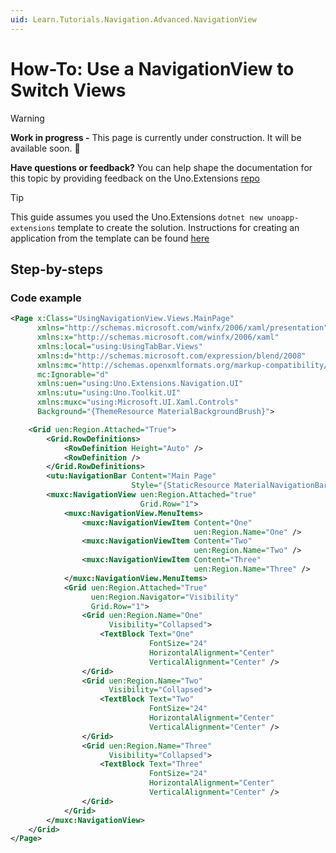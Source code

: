 ```yaml
---
uid: Learn.Tutorials.Navigation.Advanced.NavigationView
---
```

# How-To: Use a NavigationView to Switch Views

> [!WARNING]
> **Work in progress -** 
>This page is currently under construction. It will be available soon. 🚧
>
> **Have questions or feedback?**
>You can help shape the documentation for this topic by providing feedback on the Uno.Extensions [repo](https://github.com/unoplatform/uno.extensions/discussions/categories/general)

> [!TIP]
> This guide assumes you used the Uno.Extensions `dotnet new unoapp-extensions` template to create the solution. Instructions for creating an application from the template can be found [here](xref:Overview.Extensions)

## Step-by-steps

### Code example

```xml
<Page x:Class="UsingNavigationView.Views.MainPage"
      xmlns="http://schemas.microsoft.com/winfx/2006/xaml/presentation"
      xmlns:x="http://schemas.microsoft.com/winfx/2006/xaml"
      xmlns:local="using:UsingTabBar.Views"
      xmlns:d="http://schemas.microsoft.com/expression/blend/2008"
      xmlns:mc="http://schemas.openxmlformats.org/markup-compatibility/2006"
      mc:Ignorable="d"
      xmlns:uen="using:Uno.Extensions.Navigation.UI"
      xmlns:utu="using:Uno.Toolkit.UI"
      xmlns:muxc="using:Microsoft.UI.Xaml.Controls"
      Background="{ThemeResource MaterialBackgroundBrush}">

    <Grid uen:Region.Attached="True">
        <Grid.RowDefinitions>
            <RowDefinition Height="Auto" />
            <RowDefinition />
        </Grid.RowDefinitions>
        <utu:NavigationBar Content="Main Page"
                           Style="{StaticResource MaterialNavigationBarStyle}" />
        <muxc:NavigationView uen:Region.Attached="true"
                             Grid.Row="1">
            <muxc:NavigationView.MenuItems>
                <muxc:NavigationViewItem Content="One"
                                         uen:Region.Name="One" />
                <muxc:NavigationViewItem Content="Two"
                                         uen:Region.Name="Two" />
                <muxc:NavigationViewItem Content="Three"
                                         uen:Region.Name="Three" />
            </muxc:NavigationView.MenuItems>
            <Grid uen:Region.Attached="True"
                  uen:Region.Navigator="Visibility"
                  Grid.Row="1">
                <Grid uen:Region.Name="One"
                      Visibility="Collapsed">
                    <TextBlock Text="One"
                               FontSize="24"
                               HorizontalAlignment="Center"
                               VerticalAlignment="Center" />
                </Grid>
                <Grid uen:Region.Name="Two"
                      Visibility="Collapsed">
                    <TextBlock Text="Two"
                               FontSize="24"
                               HorizontalAlignment="Center"
                               VerticalAlignment="Center" />
                </Grid>
                <Grid uen:Region.Name="Three"
                      Visibility="Collapsed">
                    <TextBlock Text="Three"
                               FontSize="24"
                               HorizontalAlignment="Center"
                               VerticalAlignment="Center" />
                </Grid>
            </Grid>
        </muxc:NavigationView>
    </Grid>
</Page>

```

<!-- - Show how to use navigationview to switch between views -->
